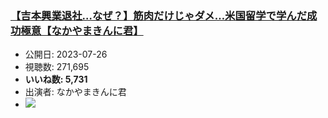 ### [【吉本興業退社…なぜ？】筋肉だけじゃダメ…米国留学で学んだ成功極意【なかやまきんに君】](https://www.youtube.com/watch?v=STROqkOzMIw)
-   公開日: 2023-07-26
-   視聴数: 271,695
-   **いいね数: 5,731**
-   出演者: なかやまきんに君
- [![](https://img.youtube.com/vi/STROqkOzMIw/hqdefault.jpg)](https://www.youtube.com/watch?v=STROqkOzMIw)
